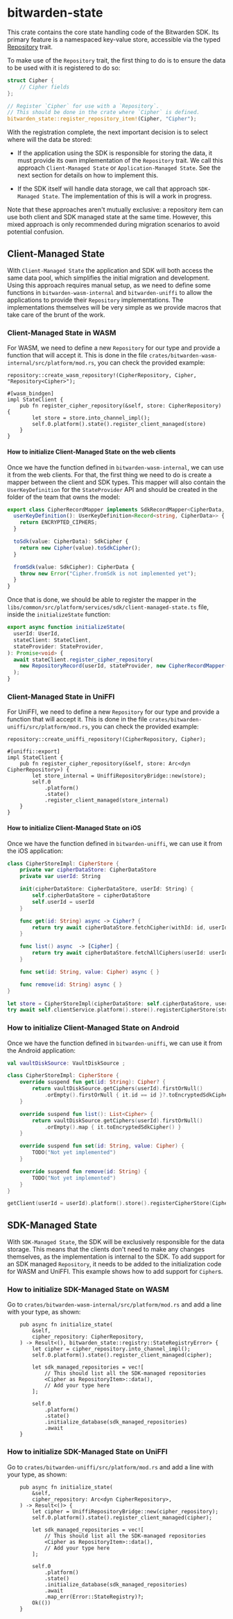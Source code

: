 # bitwarden-state

This crate contains the core state handling code of the Bitwarden SDK. Its primary feature is a
namespaced key-value store, accessible via the typed [Repository](crate::repository::Repository)
trait.

To make use of the `Repository` trait, the first thing to do is to ensure the data to be used with
it is registered to do so:

```rust
struct Cipher {
    // Cipher fields
};

// Register `Cipher` for use with a `Repository`.
// This should be done in the crate where `Cipher` is defined.
bitwarden_state::register_repository_item!(Cipher, "Cipher");
```

With the registration complete, the next important decision is to select where will the data be
stored:

- If the application using the SDK is responsible for storing the data, it must provide its own
  implementation of the `Repository` trait. We call this approach `Client-Managed State` or
  `Application-Managed State`. See the next section for details on how to implement this.

- If the SDK itself will handle data storage, we call that approach `SDK-Managed State`. The
  implementation of this is will a work in progress.

Note that these approaches aren't mutually exclusive: a repository item can use both client and SDK
managed state at the same time. However, this mixed approach is only recommended during migration
scenarios to avoid potential confusion.

## Client-Managed State

With `Client-Managed State` the application and SDK will both access the same data pool, which
simplifies the initial migration and development. Using this approach requires manual setup, as we
need to define some functions in `bitwarden-wasm-internal` and `bitwarden-uniffi` to allow the
applications to provide their `Repository` implementations. The implementations themselves will be
very simple as we provide macros that take care of the brunt of the work.

### Client-Managed State in WASM

For WASM, we need to define a new `Repository` for our type and provide a function that will accept
it. This is done in the file `crates/bitwarden-wasm-internal/src/platform/mod.rs`, you can check the
provided example:

```rust,ignore
repository::create_wasm_repository!(CipherRepository, Cipher, "Repository<Cipher>");

#[wasm_bindgen]
impl StateClient {
    pub fn register_cipher_repository(&self, store: CipherRepository) {
        let store = store.into_channel_impl();
        self.0.platform().state().register_client_managed(store)
    }
}
```

#### How to initialize Client-Managed State on the web clients

Once we have the function defined in `bitwarden-wasm-internal`, we can use it from the web clients.
For that, the first thing we need to do is create a mapper between the client and SDK types. This
mapper will also contain the `UserKeyDefinition` for the `StateProvider` API and should be created
in the folder of the team that owns the model:

```typescript
export class CipherRecordMapper implements SdkRecordMapper<CipherData, SdkCipher> {
  userKeyDefinition(): UserKeyDefinition<Record<string, CipherData>> {
    return ENCRYPTED_CIPHERS;
  }

  toSdk(value: CipherData): SdkCipher {
    return new Cipher(value).toSdkCipher();
  }

  fromSdk(value: SdkCipher): CipherData {
    throw new Error("Cipher.fromSdk is not implemented yet");
  }
}
```

Once that is done, we should be able to register the mapper in the
`libs/common/src/platform/services/sdk/client-managed-state.ts` file, inside the `initializeState`
function:

```typescript
export async function initializeState(
  userId: UserId,
  stateClient: StateClient,
  stateProvider: StateProvider,
): Promise<void> {
  await stateClient.register_cipher_repository(
    new RepositoryRecord(userId, stateProvider, new CipherRecordMapper()),
  );
}
```

### Client-Managed State in UniFFI

For UniFFI, we need to define a new `Repository` for our type and provide a function that will
accept it. This is done in the file `crates/bitwarden-uniffi/src/platform/mod.rs`, you can check the
provided example:

```rust,ignore
repository::create_uniffi_repository!(CipherRepository, Cipher);

#[uniffi::export]
impl StateClient {
    pub fn register_cipher_repository(&self, store: Arc<dyn CipherRepository>) {
        let store_internal = UniffiRepositoryBridge::new(store);
        self.0
            .platform()
            .state()
            .register_client_managed(store_internal)
    }
}
```

#### How to initialize Client-Managed State on iOS

Once we have the function defined in `bitwarden-uniffi`, we can use it from the iOS application:

```swift
class CipherStoreImpl: CipherStore {
    private var cipherDataStore: CipherDataStore
    private var userId: String

    init(cipherDataStore: CipherDataStore, userId: String) {
        self.cipherDataStore = cipherDataStore
        self.userId = userId
    }

    func get(id: String) async -> Cipher? {
        return try await cipherDataStore.fetchCipher(withId: id, userId: userId)
    }

    func list() async  -> [Cipher] {
        return try await cipherDataStore.fetchAllCiphers(userId: userId)
    }

    func set(id: String, value: Cipher) async { }

    func remove(id: String) async { }
}

let store = CipherStoreImpl(cipherDataStore: self.cipherDataStore, userId: userId);
try await self.clientService.platform().store().registerCipherStore(store: store);
```

### How to initialize Client-Managed State on Android

Once we have the function defined in `bitwarden-uniffi`, we can use it from the Android application:

```kotlin
val vaultDiskSource: VaultDiskSource ;

class CipherStoreImpl: CipherStore {
    override suspend fun get(id: String): Cipher? {
        return vaultDiskSource.getCiphers(userId).firstOrNull()
            .orEmpty().firstOrNull { it.id == id }?.toEncryptedSdkCipher()
    }

    override suspend fun list(): List<Cipher> {
        return vaultDiskSource.getCiphers(userId).firstOrNull()
            .orEmpty().map { it.toEncryptedSdkCipher() }
    }

    override suspend fun set(id: String, value: Cipher) {
        TODO("Not yet implemented")
    }

    override suspend fun remove(id: String) {
        TODO("Not yet implemented")
    }
}

getClient(userId = userId).platform().store().registerCipherStore(CipherStoreImpl());
```

## SDK-Managed State

With `SDK-Managed State`, the SDK will be exclusively responsible for the data storage. This means
that the clients don't need to make any changes themselves, as the implementation is internal to the
SDK. To add support for an SDK managed `Repository`, it needs to be added to the initialization code
for WASM and UniFFI. This example shows how to add support for `Cipher`s.

### How to initialize SDK-Managed State on WASM

Go to `crates/bitwarden-wasm-internal/src/platform/mod.rs` and add a line with your type, as shown:

```rust,ignore
    pub async fn initialize_state(
        &self,
        cipher_repository: CipherRepository,
    ) -> Result<(), bitwarden_state::registry::StateRegistryError> {
        let cipher = cipher_repository.into_channel_impl();
        self.0.platform().state().register_client_managed(cipher);

        let sdk_managed_repositories = vec![
            // This should list all the SDK-managed repositories
            <Cipher as RepositoryItem>::data(),
            // Add your type here
        ];

        self.0
            .platform()
            .state()
            .initialize_database(sdk_managed_repositories)
            .await
    }
```

### How to initialize SDK-Managed State on UniFFI

Go to `crates/bitwarden-uniffi/src/platform/mod.rs` and add a line with your type, as shown:

```rust,ignore
    pub async fn initialize_state(
        &self,
        cipher_repository: Arc<dyn CipherRepository>,
    ) -> Result<()> {
        let cipher = UniffiRepositoryBridge::new(cipher_repository);
        self.0.platform().state().register_client_managed(cipher);

        let sdk_managed_repositories = vec![
            // This should list all the SDK-managed repositories
            <Cipher as RepositoryItem>::data(),
            // Add your type here
        ];

        self.0
            .platform()
            .state()
            .initialize_database(sdk_managed_repositories)
            .await
            .map_err(Error::StateRegistry)?;
        Ok(())
    }
```
